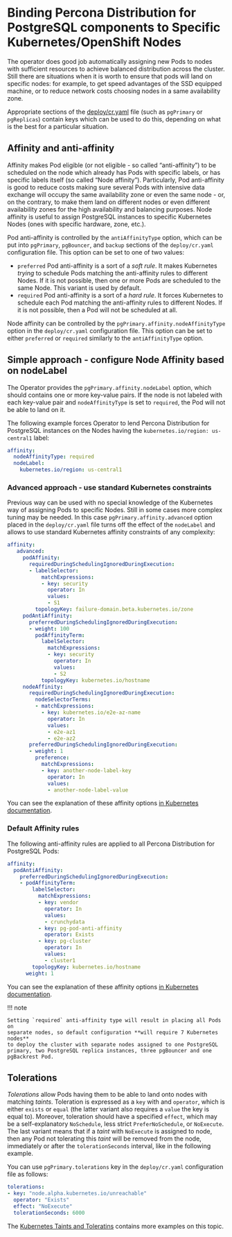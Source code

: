 # Binding Percona Distribution for PostgreSQL components to Specific Kubernetes/OpenShift Nodes

The operator does good job automatically assigning new Pods to nodes
with sufficient resources to achieve balanced distribution across the cluster.
Still there are situations when it is worth to ensure that pods will land
on specific nodes: for example, to get speed advantages of the SSD
equipped machine, or to reduce network costs choosing nodes in a same
availability zone.

Appropriate sections of the
[deploy/cr.yaml](https://github.com/percona/percona-postgresql-operator/blob/main/deploy/cr.yaml)
file (such as `pgPrimary` or `pgReplicas`) contain keys which can be used to do this, depending on what is the
best for a particular situation.

## Affinity and anti-affinity

Affinity makes Pod eligible (or not eligible - so called “anti-affinity”) to
be scheduled on the node which already has Pods with specific labels, or has
specific labels itself (so called “Node affinity”).
Particularly, Pod anti-affinity is good to reduce costs making sure several Pods
with intensive data exchange will occupy the same availability zone or even the
same node - or, on the contrary, to make them land on different nodes or even
different availability zones for the high availability and balancing purposes.
Node affinity is useful to assign PostgreSQL instances to specific Kubernetes
Nodes (ones with specific hardware, zone, etc.).

Pod anti-affinity is controlled by the `antiAffinityType` option, which can
be put into `pgPrimary`, `pgBouncer`, and `backup` sections of the
`deploy/cr.yaml` configuration file. This option can be set to one of two
values:

* `preferred` Pod anti-affinity is a sort of a *soft rule*. It makes
  Kubernetes *trying* to schedule Pods matching the anti-affinity rules to
  different Nodes. If it is not possible, then one or more Pods are scheduled
  to the same Node. This variant is used by default.
* `required` Pod anti-affinity is a sort of a *hard rule*. It forces
  Kubernetes to schedule each Pod matching the anti-affinity rules to different
  Nodes. If it is not possible, then a Pod will not be scheduled at all.

Node affinity can be controlled by the `pgPrimary.affinity.nodeAffinityType`
option in the `deploy/cr.yaml` configuration file. This option can be set to
either `preferred` or `required` similarly to the `antiAffinityType` option.

## Simple approach - configure Node Affinity based on nodeLabel

The Operator provides the `pgPrimary.affinity.nodeLabel` option, which should
contains one or more key-value pairs. If the node is not labeled with each
key-value pair and `nodeAffinityType` is set to `required`, the Pod will not be
able to land on it.

The following example forces Operator to lend Percona Distribution for
PostgreSQL instances on the Nodes having the `kubernetes.io/region: us-central1`
label:

```yaml
affinity:
  nodeAffinityType: required
  nodeLabel:
    kubernetes.io/region: us-central1
```

### Advanced approach - use standard Kubernetes constraints

Previous way can be used with no special knowledge of the Kubernetes way of
assigning Pods to specific Nodes. Still in some cases more complex tuning may be
needed. In this case `pgPrimary.affinity.advanced` option placed in the
`deploy/cr.yaml` file turns off the effect of the `nodeLabel` and allows to use
standard Kubernetes affinity constraints of any complexity:

```yaml
affinity:
   advanced:
     podAffinity:
       requiredDuringSchedulingIgnoredDuringExecution:
       - labelSelector:
           matchExpressions:
           - key: security
             operator: In
             values:
             - S1
         topologyKey: failure-domain.beta.kubernetes.io/zone
     podAntiAffinity:
       preferredDuringSchedulingIgnoredDuringExecution:
       - weight: 100
         podAffinityTerm:
           labelSelector:
             matchExpressions:
             - key: security
               operator: In
               values:
               - S2
           topologyKey: kubernetes.io/hostname
     nodeAffinity:
       requiredDuringSchedulingIgnoredDuringExecution:
         nodeSelectorTerms:
         - matchExpressions:
           - key: kubernetes.io/e2e-az-name
             operator: In
             values:
             - e2e-az1
             - e2e-az2
       preferredDuringSchedulingIgnoredDuringExecution:
       - weight: 1
         preference:
           matchExpressions:
           - key: another-node-label-key
             operator: In
             values:
             - another-node-label-value
```

You can see the explanation of these affinity options [in Kubernetes
documentation](https://kubernetes.io/docs/concepts/scheduling-eviction/assign-pod-node/#inter-pod-affinity-and-anti-affinity).

### Default Affinity rules

The following anti-affinity rules are applied to all Percona Distribution for
PostgreSQL Pods:

```yaml
affinity:
  podAntiAffinity:
    preferredDuringSchedulingIgnoredDuringExecution:
    - podAffinityTerm:
        labelSelector:
          matchExpressions:
          - key: vendor
            operator: In
            values:
            - crunchydata
          - key: pg-pod-anti-affinity
            operator: Exists
          - key: pg-cluster
            operator: In
            values:
            - cluster1
        topologyKey: kubernetes.io/hostname
      weight: 1
```

You can see the explanation of these affinity options [in Kubernetes
documentation](https://kubernetes.io/docs/concepts/scheduling-eviction/assign-pod-node/#inter-pod-affinity-and-anti-affinity).

!!! note

    Setting `required` anti-affinity type will result in placing all Pods on
    separate nodes, so default configuration **will require 7 Kubernetes nodes**
    to deploy the cluster with separate nodes assigned to one PostgreSQL
    primary, two PostgreSQL replica instances, three pgBouncer and one
    pgBackrest Pod.

## Tolerations

*Tolerations* allow Pods having them to be able to land onto nodes with matching
*taints*. Toleration is expressed as a `key` with and `operator`, which is
either `exists` or `equal` (the latter variant also requires a `value` the key
is equal to). Moreover, toleration should have a specified `effect`, which may
be a self-explanatory `NoSchedule`, less strict `PreferNoSchedule`, or
`NoExecute`. The last variant means that if a *taint* with `NoExecute` is
assigned to node, then any Pod not tolerating this *taint* will be removed from
the node, immediately or after the `tolerationSeconds` interval, like in the
following example.

You can use `pgPrimary.tolerations` key in the `deploy/cr.yaml`
configuration file as follows:

```yaml
tolerations:
- key: "node.alpha.kubernetes.io/unreachable"
  operator: "Exists"
  effect: "NoExecute"
  tolerationSeconds: 6000
```

The [Kubernetes Taints and
Toleratins](https://kubernetes.io/docs/concepts/configuration/taint-and-toleration/)
contains more examples on this topic.
